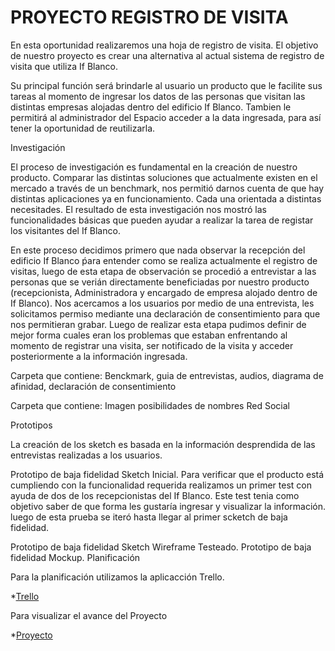 # PROYECTO REGISTRO DE VISITA

En esta oportunidad realizaremos una hoja de registro de visita. El objetivo de nuestro proyecto es crear una alternativa al actual sistema de registro de visita que utiliza If Blanco.

Su principal función será brindarle al usuario un producto que le facilite sus tareas al momento de ingresar los datos de las personas que visitan las distintas empresas alojadas dentro del edificio If Blanco. Tambien le permitirá al administrador del Espacio acceder a la data ingresada, para así tener la oportunidad de reutilizarla.

Investigación

El proceso de investigación es fundamental en la creación de nuestro producto. Comparar las distintas soluciones que actualmente existen en el mercado a través de un benchmark, nos permitió darnos cuenta de que hay distintas aplicaciones ya en funcionamiento. Cada una orientada a distintas necesitades. El resultado de esta investigación nos mostró las funcionalidades básicas que pueden ayudar a realizar la tarea de registar los visitantes del If Blanco. 

En este proceso decidimos primero que nada observar la recepción del edificio If Blanco ṕara entender como se realiza actualmente el registro de visitas, luego de esta etapa de observación se procedió a entrevistar a las personas que se verián directamente beneficiadas por nuestro producto (recepcionista, Administradora y encargado de empresa alojado dentro de If Blanco). Nos acercamos a los usuarios por medio de una entrevista, les solicitamos permiso mediante una declaración de consentimiento para que nos permitieran grabar. Luego de realizar esta etapa pudimos definir de mejor forma cuales eran los problemas que estaban enfrentando al momento de registrar una visita, ser notificado de la visita y acceder posteriormente a la información ingresada.


Carpeta que contiene: Benckmark, guia de entrevistas, audios, diagrama de afinidad, declaración de consentimiento

Carpeta que contiene: Imagen posibilidades de nombres Red Social

Prototipos

La creación de los sketch es basada en la información desprendida de las entrevistas realizadas a los usuarios.

Prototipo de baja fidelidad Sketch Inicial.
Para verificar que el producto está cumpliendo con la funcionalidad requerida realizamos un primer test con ayuda de dos de los recepcionistas del If Blanco. Este test tenia como objetivo saber de que forma les gustaría ingresar y visualizar la información. luego de esta prueba se iteró hasta llegar al primer scketch de baja fidelidad.

Prototipo de baja fidelidad Sketch Wireframe Testeado.
Prototipo de baja fidelidad Mockup.
Planificación

Para la planificación utilizamos la aplicacción Trello.

*[Trello](https://trello.com/b/nyjaV4Br/proyecto-x)

Para visualizar el avance del Proyecto

*[Proyecto](https://registrovisitantes-356b2.firebaseapp.com)


 

